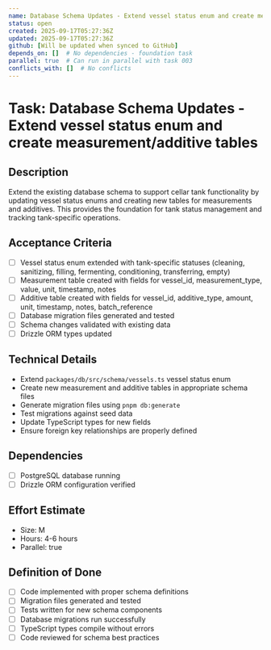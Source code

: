 ```yaml
---
name: Database Schema Updates - Extend vessel status enum and create measurement/additive tables
status: open
created: 2025-09-17T05:27:36Z
updated: 2025-09-17T05:27:36Z
github: [Will be updated when synced to GitHub]
depends_on: []  # No dependencies - foundation task
parallel: true  # Can run in parallel with task 003
conflicts_with: []  # No conflicts
---
```


# Task: Database Schema Updates - Extend vessel status enum and create measurement/additive tables

## Description
Extend the existing database schema to support cellar tank functionality by updating vessel status enums and creating new tables for measurements and additives. This provides the foundation for tank status management and tracking tank-specific operations.

## Acceptance Criteria
- [ ] Vessel status enum extended with tank-specific statuses (cleaning, sanitizing, filling, fermenting, conditioning, transferring, empty)
- [ ] Measurement table created with fields for vessel_id, measurement_type, value, unit, timestamp, notes
- [ ] Additive table created with fields for vessel_id, additive_type, amount, unit, timestamp, notes, batch_reference
- [ ] Database migration files generated and tested
- [ ] Schema changes validated with existing data
- [ ] Drizzle ORM types updated

## Technical Details
- Extend `packages/db/src/schema/vessels.ts` vessel status enum
- Create new measurement and additive tables in appropriate schema files
- Generate migration files using `pnpm db:generate`
- Test migrations against seed data
- Update TypeScript types for new fields
- Ensure foreign key relationships are properly defined

## Dependencies
- [ ] PostgreSQL database running
- [ ] Drizzle ORM configuration verified

## Effort Estimate
- Size: M
- Hours: 4-6 hours
- Parallel: true

## Definition of Done
- [ ] Code implemented with proper schema definitions
- [ ] Migration files generated and tested
- [ ] Tests written for new schema components
- [ ] Database migrations run successfully
- [ ] TypeScript types compile without errors
- [ ] Code reviewed for schema best practices